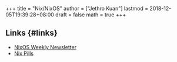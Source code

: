 +++
title = "Nix/NixOS"
author = ["Jethro Kuan"]
lastmod = 2018-12-05T19:39:28+08:00
draft = false
math = true
+++

## Links {#links}

-   [NixOS Weekly Newsletter](https://weekly.nixos.org/)
-   [Nix Pills](https://nixos.org/nixos/nix-pills/)

